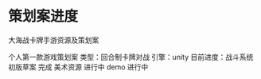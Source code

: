 # 策划案进度
大海战卡牌手游资源及策划案

个人第一款游戏策划案
类型：回合制卡牌对战
引擎：unity
目前进度：战斗系统初版草案      完成
         美术资源             进行中
         demo                进行中
